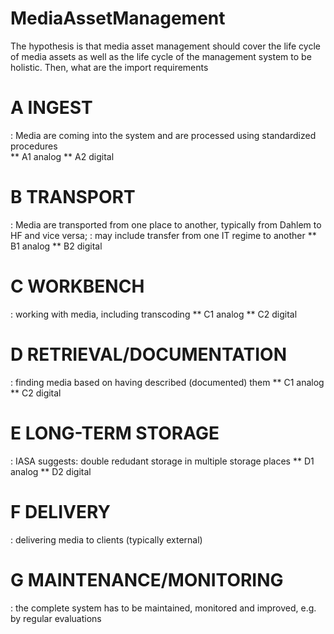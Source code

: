 # MediaAssetManagement

The hypothesis is that media asset management should cover the life cycle of media assets as well as the 
life cycle of the management system to be holistic. Then, what are the import requirements

# A INGEST
: Media are coming into the system and are processed using standardized procedures  
** A1 analog
** A2 digital
# B TRANSPORT
: Media are transported from one place to another, typically from Dahlem to HF and vice versa; 
: may include transfer from one IT regime to another
** B1 analog
** B2 digital
# C WORKBENCH
: working with media, including transcoding
** C1 analog
** C2 digital
# D RETRIEVAL/DOCUMENTATION
: finding media based on having described (documented) them
** C1 analog
** C2 digital
# E LONG-TERM STORAGE
: IASA suggests: double redudant storage in multiple storage places
** D1 analog
** D2 digital
# F DELIVERY
: delivering media to clients (typically external)
# G MAINTENANCE/MONITORING
: the complete system has to be maintained, monitored and improved, e.g. by regular evaluations
